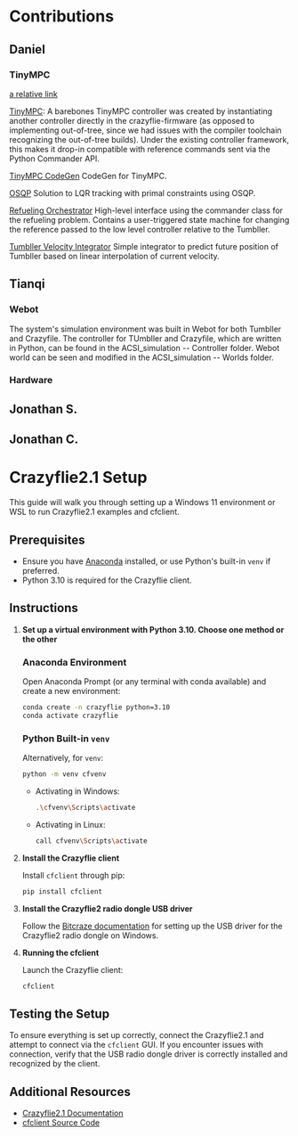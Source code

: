 # Contributions

## Daniel
### TinyMPC
[a relative link](/_thirdparty/crazyflie-firmware/src/modules/src/controller/controller_mpc.c)

[TinyMPC](https://github.com/Astronauty/acsi-team5-2024/blob/main/_thirdparty/crazyflie-firmware/src/modules/src/controller/controller_mpc.c): 
A barebones TinyMPC controller was created by instantiating another controller directly in the crazyflie-firmware (as opposed to implementing out-of-tree, since we had issues with the compiler toolchain recognizing the out-of-tree builds). Under the existing controller framework, this makes it drop-in compatible with reference commands sent via the Python Commander API.

[TinyMPC CodeGen](https://github.com/Astronauty/acsi-team5-2024/blob/main/tinympc_codegen_quadrotor.py)
CodeGen for TinyMPC.

[OSQP](https://github.com/Astronauty/acsi-team5-2024/blob/main/osqp_hover.py)
Solution to LQR tracking with primal constraints using OSQP.

[Refueling Orchestrator](https://github.com/Astronauty/acsi-team5-2024/blob/main/refueling_orchestrator.py)
High-level interface using the commander class for the refueling problem. Contains a user-triggered state machine for changing the reference passed to the low level controller relative to the Tumbller.

[Tumbller Velocity Integrator](https://github.com/Astronauty/acsi-team5-2024/blob/main/tumbller_state_predictor.py)
Simple integrator to predict future position of Tumbller based on linear interpolation of current velocity.

## Tianqi
### Webot
The system's simulation environment was built in Webot for both Tumbller and Crazyfile. The controller for TUmbller and Crazyfile, which are written in Python, can be found in the ACSI_simulation -- Controller folder. Webot world can be seen and modified in the ACSI_simulation -- Worlds folder.
### Hardware
## Jonathan S.
## Jonathan C.

# Crazyflie2.1 Setup 

This guide will walk you through setting up a Windows 11 environment or WSL to run Crazyflie2.1 examples and cfclient.

## Prerequisites
- Ensure you have [Anaconda](https://www.anaconda.com/products/individual) installed, or use Python's built-in `venv` if preferred.
- Python 3.10 is required for the Crazyflie client.
## Instructions

1. **Set up a virtual environment with Python 3.10. Choose one method or the other** 

   ### Anaconda Environment
   Open Anaconda Prompt (or any terminal with conda available) and create a new environment:
   ```bash
   conda create -n crazyflie python=3.10
   conda activate crazyflie
   ```

   ### Python Built-in `venv`
   Alternatively, for `venv`:
      ```bash
      python -m venv cfvenv
      ```
    - Activating in Windows:
      ```bash
      .\cfvenv\Scripts\activate
      ```
    - Activating in Linux:
      ```bash
      call cfvenv\Scripts\activate
        ```

2. **Install the Crazyflie client**

   Install `cfclient` through pip:
   ```bash
   pip install cfclient
   ```

3. **Install the Crazyflie2 radio dongle USB driver**

   Follow the [Bitcraze documentation](https://www.bitcraze.io/documentation/repository/crazyradio-firmware/master/building/usbwindows/) for setting up the USB driver for the Crazyflie2 radio dongle on Windows.

4. **Running the cfclient**

   Launch the Crazyflie client:
   ```bash
   cfclient
   ```

## Testing the Setup

To ensure everything is set up correctly, connect the Crazyflie2.1 and attempt to connect via the `cfclient` GUI. If you encounter issues with connection, verify that the USB radio dongle driver is correctly installed and recognized by the client.

## Additional Resources
- [Crazyflie2.1 Documentation](https://www.bitcraze.io/documentation/repository/crazyflie-firmware/master/getting-started/)
- [cfclient Source Code](https://github.com/bitcraze/crazyflie-clients-python)
